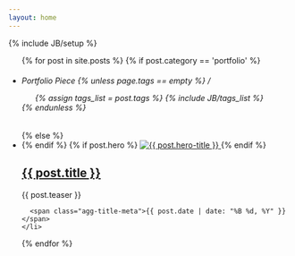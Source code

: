 ```yaml
---
layout: home
---
```

{% include JB/setup %}

<ul class="posts">
  {% for post in site.posts %}
    {% if post.category == 'portfolio' %}
      <li class="portfolio-item">
        <h6 class="slug">Portfolio Piece
        {% unless page.tags == empty %}
        / 
          <ul class="inline">
            {% assign tags_list = post.tags %}
            {% include JB/tags_list %}
          </ul>
        {% endunless %}  
      </h6>
    {% else %}
      <li class="blog-item">
    {% endif %}
      {% if post.hero %}
        <a href="{{ BASE_PATH }}{{ post.url }}">
          <img src="{{ site.url }}/assets/images/{{ post.hero }}" title="{{ post.hero-title }}">
        </a>
      {% endif %}
      <h2 class="blog-heading"><a href="{{ BASE_PATH }}{{ post.url }}" class="plain">{{ post.title }}</a></h3>
      <div class="teaser">{{ post.teaser }}</div>

      <span class="agg-title-meta">{{ post.date | date: "%B %d, %Y" }}</span>
    </li>
  {% endfor %}
</ul>
